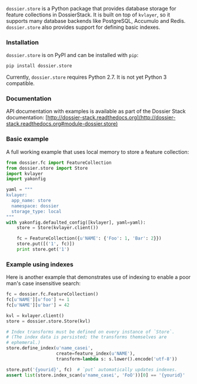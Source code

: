 `dossier.store` is a Python package that provides database storage for
feature collections in DossierStack. It is built on top of `kvlayer`, so
it supports many database backends like PostgreSQL, Accumulo and Redis.
`dossier.store` also provides support for defining basic indexes.


### Installation

`dossier.store` is on PyPI and can be installed with `pip`:

```bash
pip install dossier.store
```

Currently, `dossier.store` requires Python 2.7. It is not yet Python 3
compatible.


### Documentation

API documentation with examples is available as part of the Dossier Stack
documentation:
[http://dossier-stack.readthedocs.org](http://dossier-stack.readthedocs.org#module-dossier.store)


### Basic example

A full working example that uses local memory to store a feature collection:

```python
from dossier.fc import FeatureCollection
from dossier.store import Store
import kvlayer
import yakonfig

yaml = """
kvlayer:
  app_name: store
  namespace: dossier
  storage_type: local
"""
with yakonfig.defaulted_config([kvlayer], yaml=yaml):
    store = Store(kvlayer.client())

    fc = FeatureCollection({u'NAME': {'Foo': 1, 'Bar': 2}})
    store.put([('1', fc)])
    print store.get('1')
```


### Example using indexes

Here is another example that demonstrates use of indexing to enable a
poor man's case insensitive search:

```python
fc = dossier.fc.FeatureCollection()
fc[u'NAME'][u'foo'] += 1
fc[u'NAME'][u'bar'] = 42

kvl = kvlayer.client()
store = dossier.store.Store(kvl)

# Index transforms must be defined on every instance of `Store`.
# (The index data is persisted; the transforms themselves are
# ephemeral.)
store.define_index(u'name_casei',
                   create=feature_index(u'NAME'),
                   transform=lambda s: s.lower().encode('utf-8'))

store.put('{yourid}', fc)  # `put` automatically updates indexes.
assert list(store.index_scan(u'name_casei', 'FoO'))[0] == '{yourid}'
```

